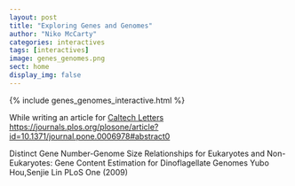 ```yaml
---
layout: post
title: "Exploring Genes and Genomes"
author: "Niko McCarty"
categories: interactives
tags: [interactives]
image: genes_genomes.png
sect: home
display_img: false
---
```


{% include genes_genomes_interactive.html %}

While writing an article for [Caltech Letters]()
https://journals.plos.org/plosone/article?id=10.1371/journal.pone.0006978#abstract0

Distinct Gene Number-Genome Size Relationships for Eukaryotes and Non-Eukaryotes: Gene Content Estimation for Dinoflagellate Genomes
Yubo Hou,Senjie Lin 
PLoS One (2009)

